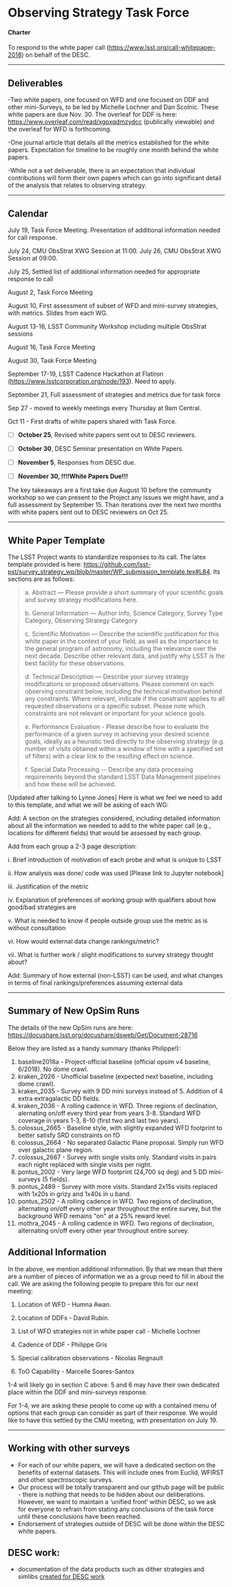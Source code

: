 # Observing Strategy Task Force

#### Charter
To respond to the white paper call (https://www.lsst.org/call-whitepaper-2018) on behalf of the DESC.

----

## Deliverables
-Two white papers, one focused on WFD and one focused on DDF and other mini-Surveys, to be led by Michelle Lochner and Dan Scolnic.  These white papers are due Nov. 30.  The overleaf for DDF is here: https://www.overleaf.com/read/xgpxqdmzydcc
(publically viewable) and the overleaf for WFD is forthcoming.  

-One journal article that details all the metrics established for the white papers.  Expectation for timeline to be roughly one month behind the white papers.  

-While not a set deliverable, there is an expectation that individual contributions will form their own papers which can go into significant detail of the analysis that relates to observing strategy.


----------------------------------


## Calendar

July 19, Task Force Meeting.  Presentation of additional information needed for call response.

July 24, CMU ObsStrat XWG Session at 11:00.  July 26, CMU ObsStrat XWG Session at 09:00.

July 25, Settled list of additional information needed for appropriate response to call

August 2, Task Force Meeting

August 10, First assessment of subset of WFD and mini-survey strategies, with metrics.  Slides from each WG.

August 13-16, LSST Community Workshop including multiple ObsStrat sessions

August 16, Task Force Meeting

August 30, Task Force Meeting

September 17-19, LSST Cadence Hackathon at Flatiron (https://www.lsstcorporation.org/node/193).  Need to apply.

September 21, Full assessment of strategies and metrics due for task force

Sep 27 - moved to weekly meetings every Thursday at 9am Central.

Oct 11 - First drafts of white papers shared with Task Force.

* [ ] **October 25**, Revised white papers sent out to DESC reviewers.

* [ ] **October 30**, DESC Seminar presentation on White Papers.

* [ ] **November 5**, Responses from DESC due.

* [ ] **November 30, !!!!White Papers Due!!!**

The key takeaways are a first take due August 10 before the community workshop so we can present to the Project any issues we might have, and a full assessment by September 15.  Than iterations over the next two months with white papers sent out to DESC reviewers on Oct 25.


----------------------------------

## White Paper Template


The LSST Project wants to standardize responses to its call. The latex template provided is here: https://github.com/lsst-pst/survey_strategy_wp/blob/master/WP_submission_template.tex#L84.
Its sections are as follows:

> a. Abstract —
> Please provide a short summary of your scientific goals and survey strategy modifications here.
> 
> b. General Information —
> Author Info, Science Category, Survey Type Category, Observing Strategy Category
> 
> c.  Scientific Motivation  —
> Describe the scientific justification for this white paper in the context of your field, as well as the importance to the general program of astronomy, including the relevance over the next decade. Describe other relevant data, and justify why LSST is the best facility for these observations.
>
> d.  Technical Description —
> Describe your survey strategy modifications or proposed observations. Please comment on each observing constraint below, including the technical motivation behind any constraints. Where relevant, indicate if the constraint applies to all requested observations or a specific subset. Please note which constraints are not relevant or important for your science goals.
> 
> e. Performance Evaluation -
> Please describe how to evaluate the performance of a given survey in achieving your desired science goals, ideally as a heuristic tied directly to the observing strategy (e.g. number of visits obtained within a window of time with a specified set of filters) with a clear link to the resulting effect on science.
>
> f. Special Data Processing --
> Describe any data processing requirements beyond the standard LSST Data Management pipelines and how these will be achieved.

[Updated after talking to Lynne Jones] Here is what we feel we need to add to this template, and what we will be asking of each WG:

Add:  A section on the strategies considered, including detailed information about all the information we needed to add to the white paper call (e.g., locations for different fields) that would be assessed by each group.

Add from each group a 2-3 page description:

  i.  Brief introduction of motivation of each probe and what is unique to LSST
  
  ii. How analysis was done/ code was used [Please link to Jupyter notebook]
  
  iii.  Justification of the metric
 
  iv.  Explanation of preferences of working group with qualifiers about how good/bad strategies are

  v.  What is needed to know if people outside group use the metric as is without consultation

  vi.  How would external data change rankings/metric?
  
  vii. What is further work / slight modifications to survey strategy thought about?
  
Add: Summary of how external (non-LSST) can be used, and what changes in terms of final rankings/preferences assuming external data


----

## Summary of New OpSim Runs
The details of the new OpSim runs are here: https://docushare.lsst.org/docushare/dsweb/Get/Document-28716 

Below they are listed as a handy summary (thanks Philippe!):

1. baseline2018a -  Project-official baseline (official opsim v4 baseline, 6/2018). No dome crawl.
2. kraken_2026  - Unofficial baseline (expected next baseline, including dome crawl). 
3. kraken_2035 - Survey with 9 DD mini surveys instead of 5. Addition of 4 extra extragalactic DD fields. 
4. kraken_2036 - A rolling cadence in WFD. Three regions of declination, alernating on/off every third year from years 3-8. Standard WFD coverage in years 1-3, 8-10 (first two and last two years). 
5. colossus_2665 - Baseline style, with slightly expanded WFD footprint to better satisfy SRD constraints on fO 
6. colossus_2664 - No separated Galactic Plane proposal. Simply run WFD over galactic plane region. 
7. colossus_2667 - Survey with single visits only. Standard visits in pairs each night replaced with single visits per night. 
8. pontus_2002 - Very large WFD footprint (24,700 sq deg) and 5 DD mini-surveys (5 fields).
9. pontus_2489 - Survey with more visits. Standard 2x15s visits replaced with 1x20s in grizy and 1x40s in u band. 
10. pontus_2502 - A rolling cadence in WFD. Two regions of declination, alternating on/off every other year throughout the entire survey, but the background WFD remains "on" at a 25% reward level. 
11. mothra_2045 - A rolling cadence in WFD. Two regions of declination, alternating on/off every other year throughout entire survey. 


## Additional Information
In the above, we mention additional information.  By that we mean that there are a number of pieces of information we as a group need to fill in about the call.  We are asking the following people to prepare this for our next meeting:

1.  Location of WFD - Humna Awan.

2.  Location of DDFs - David Rubin.

3.  List of WFD strategies not in white paper call - Michelle Lochner

4.  Cadence of DDF - Philippe Gris

5.  Special calibration observations - Nicolas Regnault

6.  ToO Capability - Marcelle Soares-Santos

1-4 will likely go in section C above.  5 and 6 may have their own dedicated place within the DDF and mini-surveys response. 

For 1-4, we are asking these people to come up with a contained menu of options that each group can consider as part of their response.  We would like to have this settled by the CMU meeting, with presentation on July 19.

-----

## Working with other surveys
* For each of our white papers, we will have a dedicated section on the benefits of external datasets.  This will include ones from Euclid, WFIRST and other spectroscopic surveys.  
* Our process will be totally transparent and our github page will be public - there is nothing that needs to be hidden about our deliberations.  However, we want to maintain a ‘unified front’ within DESC, so we ask for everyone to refrain from stating any conclusions of the task force until these conclusions have been reached.
* Endorsement of strategies outside of DESC will be done within the DESC white papers.

## DESC work:
- documentation of the data products such as dither strategies and simlibs [created for DESC work](doc/README.md)
